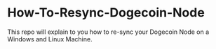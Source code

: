 # How-To-Resync-Dogecoin-Node
This repo will explain to you how to re-sync your Dogecoin Node on a Windows and Linux Machine.
